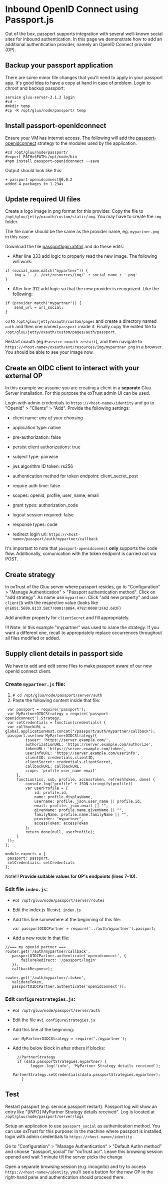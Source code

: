 # Inbound OpenID Connect using Passport.js

Out of the box, passport supports integration with several well-known social sites for inbound authentication. In this page we demonstrate how to add an additional authentication provider, namely an OpenID Connect provider (OP).

## Backup your passport application

There are some minor file changes that you'll need to apply in your passport app. It's good idea to have a copy at hand in case of problem. Login to chroot and backup passport:

```
service gluu-server-3.1.3 login
#cd ~ 
#mkdir temp
#cp -R /opt/gluu/node/passport/ temp
``` 

## Install passport-openidconnect

Ensure your VM has internet access. The following will add the [passport-openidconnect](https://github.com/jaredhanson/passport-openidconnect) strategy to the modules used by the application.

```
#cd /opt/gluu/node/passport/
#export PATH=$PATH:/opt/node/bin
#npm install passport-openidconnect --save
```

Output should look like this:
```
+ passport-openidconnect@0.0.2
added 4 packages in 1.234s
```

## Update required UI files

Create a logo image in png format for this provider. Copy the file to `/opt/gluu/jetty/oxauth/custom/static/img`. You may have to create the `img` folder. 

The file name should be the same as the provider name, eg. `mypartner.png` in this case.

Download the file [passportlogin.xhtml]() and do these edits:

- After line 333 add logic to properly read the new image. The following will work:

```
if (social_name.match("mypartner")) {
	img = '../../ext/resources/img/' + social_name + '.png'
}
```

- After line 312 add logic so that the new provider is recognized. Like the following:

```
if (provider.match("mypartner")) {
	send_url = url_social;
}
```

`cd` to `/opt/gluu/jetty/oxauth/custom/pages` and create a directory named `auth` and then one named `passport` inside it. 
Finally copy the edited file to `/opt/gluu/jetty/oxauth/custom/pages/auth/passport`.

Restart oxauth (eg `#service oxauth restart`), and then navigate to `https://<host-name>/oxauth/ext/resources/img/mypartner.png` in a browser. You should be able to see your image now.

## Create an OIDC client to interact with your external OP

In this example we assume you are creating a client in a **separate** Gluu Server installation. For this purpose the oxTrust admin UI can be used. 

Login with admin credentials to `https://<host-name>/identity` and go to "OpenId" > "Clients" > "Add". Provide the following settings:

- client name: *any of your choosing*

- application type: native

- pre-authorization: false

- persist client authorizations: true

- subject type: pairwise

- jws algorithm ID token: rs256

- authentication method for token endpoint: client_secret_post

- require auth time: false

- scopes: openid, profile, user_name, email

- grant types: authorization_code

- logout session required: false

- response types: code

- redirect login uri: `https://<host-name>/passport/auth/mypartner/callback` 


It's important to note that `passport-openidconnect` **only** supports the code flow. Additionally, comunication with the token endpoint is carried out via POST.

## Create strategy

In oxTrust of the Gluu server where passport resides, go to "Configuration" >  "Manage Authentication" > "Passport authentication method". Click on "add strategy". As name use `mypartner`. Click "add new property" and use `clientID` with the respective value (looks like `@!E051.5609.8133.5BC7!0001!0884.4792!0008!2FA2.683F`)

Add another property for `clientSecret` and fill appropriately.


!!! Note:
    In this example "mypartner" was used to name the strategy. If you want a different one, recall to appropriately replace occurrences throughout all files modified or added.
    
## Supply client details in passport side

We have to add and edit some files to make passport aware of our new openId connect client.

### Create `mypartner.js` file:
  1. `# cd /opt/gluu/node/passport/server/auth`
  1. Paste the following content inside that file:

   ```
    var passport = require('passport');
    var MyPartnerOIDCStrategy = require('passport-openidconnect').Strategy;
    var setCredentials = function(credentials) {
    var callbackURL = global.applicationHost.concat("/passport/auth/mypartner/callback");
    passport.use(new MyPartnerOIDCStrategy({
			issuer: 'https://server.example.com/',
			authorizationURL: 'https://server.example.com/authorize',
			tokenURL: 'https://server.example.com/token',
			userInfoURL: 'https://server.example.com/userinfo',
			clientID: credentials.clientID,
			clientSecret: credentials.clientSecret,
			callbackURL: callbackURL,
			scope: 'profile user_name email'
        },
        function(iss, sub, profile, accessToken, refreshToken, done) {
			console.log("profile" + JSON.stringify(profile))
            var userProfile = {
                id: profile.id,
                name: profile.displayName,
                username: profile._json.user_name || profile.id,
                email: profile._json.email || "",
                givenName: profile.name.givenName || "",
                familyName: profile.name.familyName || "",
                provider: "mypartner",
                accessToken: accessToken
            };
            return done(null, userProfile);
        }
    ));
};

module.exports = {
    passport: passport,
    setCredentials: setCredentials
};

```
Note!!!
    **Provide suitable values for OP's endpoints (lines 7-10).**

### Edit file `index.js`:
 - `#cd /opt/gluu/node/passport/server/routes`
 - Edit the index.js file:`#vi index.js`
 - Add this line somewhere at the beginning of this file: 

    ```
    var passportOIDCPartner = require('../auth/mypartner').passport;
    ```
 - Add a new route in that file:

 ```
//=== my openid partner ===
router.get('/auth/mypartner/callback',
    passportOIDCPartner.authenticate('openidconnect', {
        failureRedirect: '/passport/login'
    }),
    callbackResponse);

router.get('/auth/mypartner/:token',
    validateToken,
    passportOIDCPartner.authenticate('openidconnect'));
```

### Edit `configureStrategies.js`:

- `#cd /opt/gluu/node/passport/server/auth`
- Edit the file `#vi configureStrategies.js`
- Add this line at the beginning:
   ```
   var MyPartnerOIDCStrategy = require('./mypartner');

   ```
- Add the below block in after others if blocks:
  
    ```
      //PartnerStrategy
      if (data.passportStrategies.mypartner) {
            logger.log('info', 'MyPartner Strategy details received');
            PartnerStrategy.setCredentials(data.passportStrategies.mypartner);
	    }
   ```        

## Test

Restart passport (e.g. service passport restart). Passport log will show an entry like "[INFO] MyPartner Strategy details received". Log is located at `/opt/gluu/node/passport/server/logs` 

Setup an application to use `passport_social` as authentication method. You can use oxTrust for this purpose: in the machine where passport is installed, login with admin credentials to `https://<host-name>/identity` 

Go to "Configuration" >  "Manage Authentication" > "Default Authn method" and choose "passport_social" for "oxTrust acr". Leave this browsing session opened and wait 1 minute till the server picks the change

Open a separate browsing session (e.g. incognito) and try to access `https://<host-name>/identity`, you'll see a button for the new OP in the right-hand pane and authentication should proceed there.
